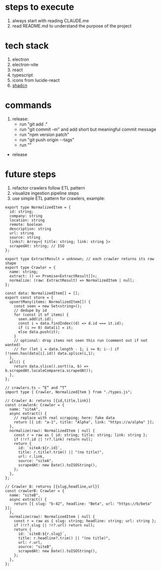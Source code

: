 # steps to execute

1. always start with reading CLAUDE.me
2. read README.md to understand the purpose of the project

# tech stack

1. electron
2. electron-vite
3. react
4. typescript
5. icons from lucide-react
6. [shadcn](https://ui.shadcn.com/)

# commands

1. release: 
   - run "git add ."
   - run "git commit -m" and add short but meaningful commit message
   - run "npm version patch"
   - run "git push origin --tags"
   - run ""
- release

# future steps

1. refactor crawlers follow ETL pattern
2. visualize ingestion pipeline steps
3. use simple ETL pattern for crawlers, example:

```
export type NormalizedItem = {
  id: string;
  company: string
  location: string
  remote: boolean
  description: string
  url: string
  source: string
  links?: Array<{ title: string; link: string }>
  scrapedAt: string; // ISO
};

export type ExtractResult = unknown; // each crawler returns its raw shape
export type Crawler = {
  name: string;
  extract: () => Promise<ExtractResult[]>;
  normalize: (raw: ExtractResult) => NormalizedItem | null;
};

const data: NormalizedItem[] = [];
export const store = {
  upsertMany(items: NormalizedItem[]) {
    const seen = new Set<string>();
    // dedupe by id
    for (const it of items) {
      seen.add(it.id);
      const i = data.findIndex((d) => d.id === it.id);
      if (i >= 0) data[i] = it;
      else data.push(it);
    }
    // optional: drop items not seen this run (comment out if not wanted)
    // for (let i = data.length - 1; i >= 0; i--) if (!seen.has(data[i].id)) data.splice(i,1);
  },
  all() {
    return data.slice().sort((a, b) => b.scrapedAt.localeCompare(a.scrapedAt));
  },
};
```

```
// crawlers.ts — “E” and “T”
import type { Crawler, NormalizedItem } from "./types.js";

// Crawler A: returns [{id,title,link}]
const crawlerA: Crawler = {
  name: "siteA",
  async extract() {
    // replace with real scraping; here: fake data
    return [{ id: "a-1", title: "Alpha", link: "https://a/alpha" }];
  },
  normalize(raw): NormalizedItem | null {
    const r = raw as { id: string; title: string; link: string };
    if (!r?.id || !r?.link) return null;
    return {
      id: `siteA:${r.id}`,
      title: r.title?.trim() || "(no title)",
      url: r.link,
      source: "siteA",
      scrapedAt: new Date().toISOString(),
    };
  },
};

// Crawler B: returns [{slug,headline,url}]
const crawlerB: Crawler = {
  name: "siteB",
  async extract() {
    return [{ slug: "b-42", headline: "Beta", url: "https://b/beta" }];
  },
  normalize(raw): NormalizedItem | null {
    const r = raw as { slug: string; headline: string; url: string };
    if (!r?.slug || !r?.url) return null;
    return {
      id: `siteB:${r.slug}`,
      title: r.headline?.trim() || "(no title)",
      url: r.url,
      source: "siteB",
      scrapedAt: new Date().toISOString(),
    };
  },
};


```